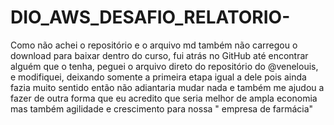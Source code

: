 # DIO_AWS_DESAFIO_RELATORIO-

Como não achei o repositório e o arquivo md também não carregou o download para baixar dentro do curso, fui atrás no GitHub até encontrar alguém que o tenha, peguei o arquivo direto do repositório do @venelouis, e modifiquei, deixando somente a primeira etapa igual a dele pois ainda fazia muito sentido então não adiantaria mudar nada  e também me ajudou a fazer de outra forma que eu acredito que seria melhor de ampla economia mas também agilidade e crescimento para nossa " empresa de farmácia" 

